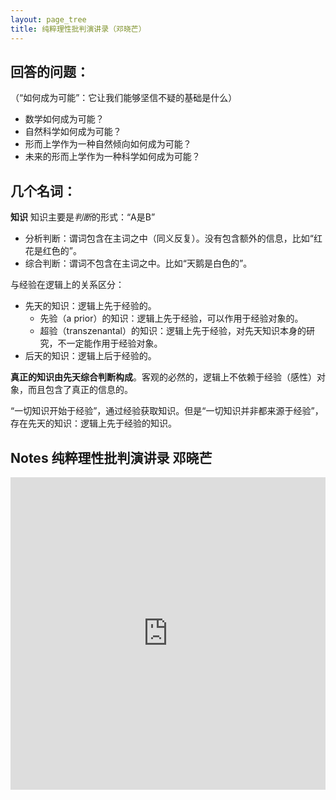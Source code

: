 ```yaml
---
layout: page_tree
title: 纯粹理性批判演讲录（邓晓芒）
---
```


## 回答的问题：

（“如何成为可能”：它让我们能够坚信不疑的基础是什么）
* 数学如何成为可能？
* 自然科学如何成为可能？
* 形而上学作为一种自然倾向如何成为可能？
* 未来的形而上学作为一种科学如何成为可能？

## 几个名词：

**知识** 知识主要是*判断*的形式：“A是B”
* 分析判断：谓词包含在主词之中（同义反复）。没有包含额外的信息，比如“红花是红色的”。
* 综合判断：谓词不包含在主词之中。比如“天鹅是白色的”。

与经验在逻辑上的关系区分：
* 先天的知识：逻辑上先于经验的。
  * 先验（a prior）的知识：逻辑上先于经验，可以作用于经验对象的。
  * 超验（transzenantal）的知识：逻辑上先于经验，对先天知识本身的研究，不一定能作用于经验对象。
* 后天的知识：逻辑上后于经验的。

**真正的知识由先天综合判断构成**。客观的必然的，逻辑上不依赖于经验（感性）对象，而且包含了真正的信息的。

“一切知识开始于经验”，通过经验获取知识。但是“一切知识并非都来源于经验”，存在先天的知识：逻辑上先于经验的知识。

## Notes 纯粹理性批判演讲录 邓晓芒

<embed src="https://drive.google.com/viewerng/viewer?embedded=true&url=https://github.com/gggliuye/for_fun/raw/master/pdfs/philosophy/dengxiaomang_critique_pure_reason.pdf" width="100%" height="500">
